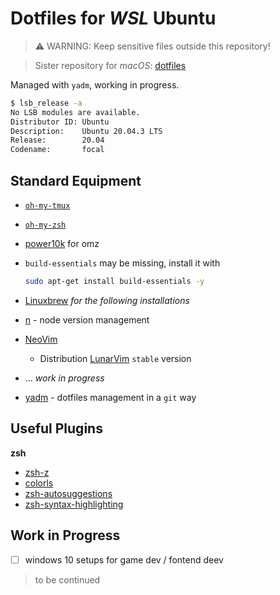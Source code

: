 # Dotfiles for *WSL* Ubuntu

> :warning: WARNING: Keep sensitive files outside this repository!

> Sister repository for *macOS*: [dotfiles](https://github.com/jukrb0x/dotfiles)


Managed with `yadm`, working in progress.

```bash
$ lsb_release -a
No LSB modules are available.
Distributor ID: Ubuntu
Description:    Ubuntu 20.04.3 LTS
Release:        20.04
Codename:       focal

```

## Standard Equipment
- [`oh-my-tmux`](https://github.com/gpakosz/.tmux)
- [`oh-my-zsh`](https://github.com/ohmyzsh/ohmyzsh/)
- [power10k](https://github.com/romkatv/powerlevel10k) for omz
- `build-essentials` may be missing, install it with

   ```bash
   sudo apt-get install build-essentials -y
   ```
- [Linuxbrew](https://brew.sh) _for the following installations_
- [n](https://github.com/tj/n) - node version management
- [NeoVim](https://neovim.io/)
    - Distribution [LunarVim](lunarvim.org) `stable` version
- ... _work in progress_
- [yadm](https://yadm.io/) - dotfiles management in a `git` way

## Useful Plugins
**zsh**
- [zsh-z](https://github.com/agkozak/zsh-z)
- [colorls](https://github.com/athityakumar/colorls)
- [zsh-autosuggestions](https://github.com/zsh-users/zsh-autosuggestions)
- [zsh-syntax-highlighting](https://github.com/zsh-users/zsh-syntax-highlighting)

## Work in Progress
- [ ] windows 10 setups for game dev / fontend deev
> to be continued
